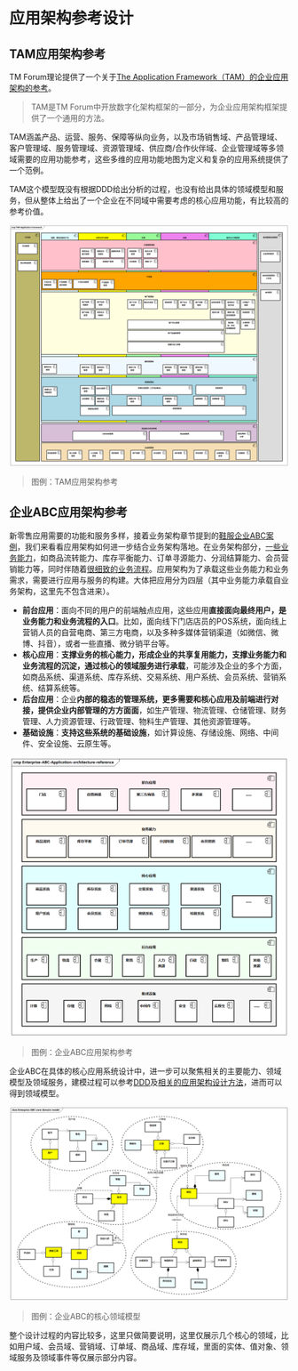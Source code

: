 # 应用架构参考设计

## TAM应用架构参考

TM Forum理论提供了一个关于[The Application Framework（TAM）的企业应用架构的参考](http://www.ilsa.kz/etom/main/diagram212bd3bc1d9811db9063000802da1ce2.htm)。

> TAM是TM Forum中开放数字化架构框架的一部分，为企业应用架构框架提供了一个通用的方法。

TAM涵盖产品、运营、服务、保障等纵向业务，以及市场销售域、产品管理域、客户管理域、服务管理域、资源管理域、供应商/合作伙伴域、企业管理域等多领域需要的应用功能参考，这些多维的应用功能地图为定义和复杂的应用系统提供了一个范例。

TAM这个模型既没有根据DDD给出分析的过程，也没有给出具体的领域模型和服务，但从整体上给出了一个企业在不同域中需要考虑的核心应用功能，有比较高的参考价值。

![TAM应用架构参考](images/TAM-Application-Framework.png)

> 图例：TAM应用架构参考

## 企业ABC应用架构参考

新零售应用需要的功能和服务多样，接着业务架构章节提到的[鞋服企业ABC案例](../biz-arch/reference.md)，我们来看看应用架构如何进一步结合业务架构落地。在业务架构部分，[一些业务能力](../biz-arch/reference.md#分析业务能力)，如商品流转能力、库存平衡能力、订单寻源能力、分润结算能力、会员营销能力等，同时伴随着[很细致的业务流程](../biz-arch/reference.md#梳理业务流程)。应用架构为了承载这些业务能力和业务需求，需要进行应用与服务的构建。大体把应用分为四层（其中业务能力承载自业务架构，这里先不包含进来）。

- **前台应用**：面向不同的用户的前端触点应用，这些应用**直接面向最终用户，是业务能力和业务流程的入口**。比如，面向线下门店店员的POS系统，面向线上营销人员的自营电商、第三方电商，以及多种多媒体营销渠道（如微信、微博、抖音），或者一些直播、微分销平台等。
- **核心应用**：**支撑业务的核心能力，形成企业的共享复用能力，支撑业务能力和业务流程的沉淀，通过核心的领域服务进行承载**，可能涉及企业的多个方面，如商品系统、渠道系统、库存系统、交易系统、用户系统、会员系统、营销系统、结算系统等。
- **后台应用**：企业**内部的稳态的管理系统，更多需要和核心应用及前端进行对接，提供企业内部管理的方方面面**，如生产管理、物流管理、仓储管理、财务管理、人力资源管理、行政管理、物料生产管理、其他资源管理等。
- **基础设施**：**支持这些系统的基础设施**，如计算设施、存储设施、网络、中间件、安全设施、云原生等。

![企业ABC应用架构参考](images/Enterprise-ABC-Application-architecture-reference.png)

> 图例：企业ABC应用架构参考

企业ABC在具体的核心应用系统设计中，进一步可以聚焦相关的主要能力、领域模型及领域服务，建模过程可以参考[DDD](./domain-driven-design.md)及[相关的应用架构设计方法](./design-methods.md)，进而可以得到领域模型。

![企业ABC的核心领域模型](images/Enterprise-ABC-core-domain-model.png)

> 图例：企业ABC的核心领域模型

整个设计过程的内容比较多，这里只做简要说明，这里仅展示几个核心的领域，比如用户域、会员域、营销域、订单域、商品域、库存域，里面的实体、值对象、领域服务及领域事件等仅展示部分内容。
